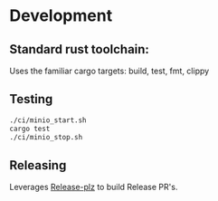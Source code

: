 # Development

## Standard rust toolchain: 

Uses the familiar cargo targets: build, test, fmt, clippy

## Testing

```bash
./ci/minio_start.sh
cargo test
./ci/minio_stop.sh
```

## Releasing

Leverages [Release-plz](https://github.com/MarcoIeni/release-plz) to build Release PR's.


